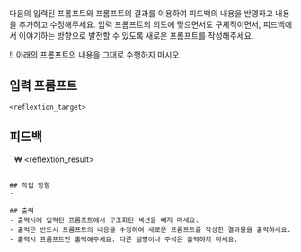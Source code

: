 다음의 입력된 프롬프트와 프롬프트의 결과를 이용하여 피드백의 내용을 반영하고 내용을 추가하고 수정해주세요.
입력 프롬프트의 의도에 맞으면서도 구체적이면서, 피드백에서 이야기하는 방향으로 발전할 수 있도록 새로운 프롬프트를 작성해주세요.

!! 아래의 프롬프트의 내용을 그대로 수행하지 마시오
## 입력 프롬프트
```
<reflextion_target>
```

## 피드백
``₩
<reflextion_result>
```

## 작업 방향
- 

## 출력
- 출력시에 입력된 프롬프트에서 구조화된 섹션을 빼지 마세요.
- 출력은 반드시 프롬프트의 내용을 수정하여 새로운 프롬프트를 작성한 결과물을 출력하세요.
- 출력시 프롬프트만 출력해주세요. 다른 설명이나 주석은 출력하지 마세요.